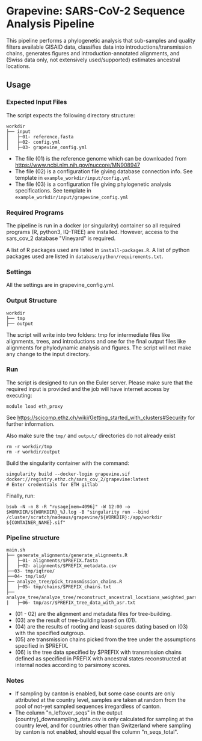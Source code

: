 # Grapevine: SARS-CoV-2 Sequence Analysis Pipeline

This pipeline performs a phylogenetic analysis that sub-samples and quality filters available GISAID data, classifies data into introductions/transmission chains, generates figures and introduction-annotated alignments, and (Swiss data only, not extensively used/supported) estimates ancestral locations.

## Usage

### Expected Input Files

The script expects the following directory structure:

```
workdir
├── input
│   ├─01- reference.fasta
│   ├─02- config.yml
│   ├─03- grapevine_config.yml
```

- The file (01) is the reference genome which can be downloaded from https://www.ncbi.nlm.nih.gov/nuccore/MN908947
- The file (02) is a configuration file giving database connection info. See template in `example_workdir/input/config.yml`
- The file (03) is a configuration file giving phylogenetic analysis specifications. See template in `example_workdir/input/grapevine_config.yml`


### Required Programs

The pipeline is run in a docker (or singularity) container so all required programs (R, python3, IQ-TREE) are installed. However, access to the sars_cov_2 database "Vineyard" is required.

A list of R packages used are listed in `install-packages.R`.
A list of python packages used are listed in `database/python/requirements.txt`.


### Settings

All the settings are in grapevine_config.yml.


### Output Structure

```
workdir
├── tmp
├── output
```

The script will write into two folders: tmp for intermediate files like alignments, trees, and introductions and one for the final output files like alignments for phylodynamic analysis and figures. The script will not make any change to the input directory.


### Run

The script is designed to run on the Euler server. Please make sure that the required input is provided and the job will have internet access by executing:

```
module load eth_proxy
```

See https://scicomp.ethz.ch/wiki/Getting_started_with_clusters#Security for further information.

Also make sure the `tmp/` and `output/` directories do not already exist

```
rm -r workdir/tmp
rm -r workdir/output
```

Build the singularity container with the command:

```
singularity build --docker-login grapevine.sif docker://registry.ethz.ch/sars_cov_2/grapevine:latest
# Enter credentials for ETH gitlab
```

Finally, run:

```
bsub -N -n 8 -R "rusage[mem=4096]" -W 12:00 -o $WORKDIR/${WORKDIR}_%J.log -B "singularity run --bind /cluster/scratch/nadeaus/grapevine/${WORKDIR}:/app/workdir ${CONTAINER_NAME}.sif"
```

### Pipeline structure
```
main.sh
├── generate_alignments/generate_alignments.R
│   ├─01- alignments/$PREFIX.fasta
│   ├─02- alignments/$PREFIX_metadata.csv
├──03- tmp/iqtree/
├──04- tmp/lsd/
├── analyze_tree/pick_transmission_chains.R 
│   ├─05- tmp/chains/$PREFIX_chains.txt
├── analyze_tree/analyze_tree/reconstruct_ancestral_locations_weighted_parsimony.R
|   ├─06- tmp/asr/$PREFIX_tree_data_with_asr.txt
```

- (01 - 02) are the alignment and metadata files for tree-building.
- (03) are the result of tree-building based on (01).
- (04) are the results of rooting and least-squares dating based on (03) with the specified outgroup.
- (05) are transmission chains picked from the tree under the assumptions specified in $PREFIX.
- (06) is the tree data specified by $PREFIX with transmission chains defined as specified in PREFIX with ancestral states reconstructed at internal nodes according to parsimony scores.

### Notes

- If sampling by canton is enabled, but some case counts are only attributed at the country level, samples are taken at random from the pool of not-yet sampled sequences irregardless of canton.
- The column "n_leftover_seqs" in the output {country}\_downsampling\_data.csv is only calculated for sampling at the country level, and for countries other than Switzerland where sampling by canton is not enabled, should equal the column "n_seqs_total". 
